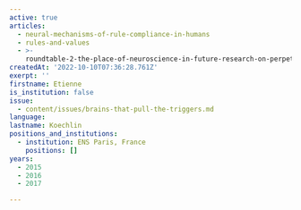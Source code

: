 ```yaml
---
active: true
articles:
  - neural-mechanisms-of-rule-compliance-in-humans
  - rules-and-values
  - >-
    roundtable-2-the-place-of-neuroscience-in-future-research-on-perpetrators-of-extreme-violence
createdAt: '2022-10-10T07:36:28.761Z'
exerpt: ''
firstname: Etienne
is_institution: false
issue:
  - content/issues/brains-that-pull-the-triggers.md
language:
lastname: Koechlin
positions_and_institutions: 
  - institution: ENS Paris, France
    positions: []
years:
  - 2015
  - 2016
  - 2017

---
```

